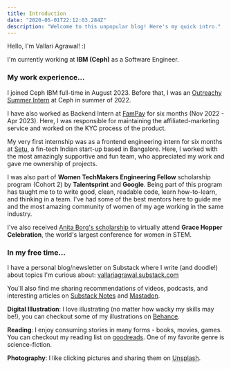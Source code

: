 ```yaml
---
title: Introduction
date: "2020-05-01T22:12:03.284Z"
description: "Welcome to this unpopular blog! Here's my quick intro."
---
```

Hello, I'm Vallari Agrawal! :)

I'm currently working at **IBM (Ceph)** as a Software Engineer. 

### My work experience...

I joined Ceph IBM full-time in August 2023. Before that, I was an [Outreachy Summer Intern](https://www.linkedin.com/feed/update/urn:li:activity:6934127809678176256/) at Ceph in summer of 2022.

I have also worked as Backend Intern at [FamPay](https://fampay.in/) for six months (Nov 2022 - Apr 2023). Here, I was responsible for maintaining the affiliated-marketing service and worked on the KYC process of the product.

My very first internship was as a frontend engineering intern for six months at [Setu](https://setu.co/), a fin-tech Indian start-up based in Bangalore. Here, I worked with the most amazingly supportive and fun team, who appreciated my work and gave me ownership of projects.
 
I was also part of **Women TechMakers Engineering Fellow** scholarship program (Cohort 2) by **Talentsprint** and **Google**. Being part of this program has taught me to to write good, clean, readable code, learn how-to-learn, and thinking in a team. I've had some of the best mentors here to guide me and the most amazing community of women of my age working in the same industry.

I've also received [Anita Borg's scholarship](https://ghc.anitab.org/attend/scholarships/) to virtually attend **Grace Hopper Celebration**, the world's largest conference for women in STEM. 

### In my free time...

I have a personal blog/newsletter on Substack where I write (and doodle!) about topics I'm curious about: [vallariagrawal.substack.com](https://vallariagrawal.substack.com/)

You'll also find me sharing recommendations of videos, podcasts, and interesting articles on [Substack Notes](https://substack.com/@vallariag/notes) and [Mastadon](https://mastodon.social/@vallari). 

**Digital Illustration**: I love illustrating (no matter how wacky my skills may be!), you can checkout some of my illustrations on [Behance](https://www.behance.net/vallariag/).

**Reading**: I enjoy consuming stories in many forms - books, movies, games. You can checkout my reading list on [goodreads](https://goodreads.com/vallariag). One of my favorite genre is science-fiction.

**Photography**: I like clicking pictures and sharing them on [Unsplash](https://unsplash.com/@vallariag).

